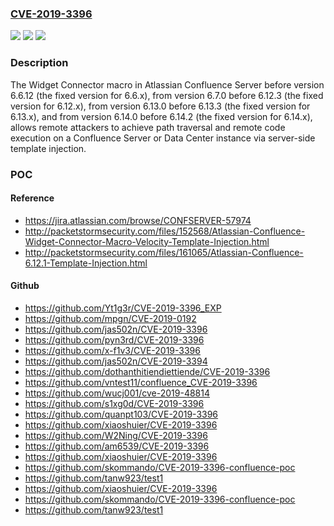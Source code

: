 ### [CVE-2019-3396](https://cve.mitre.org/cgi-bin/cvename.cgi?name=CVE-2019-3396)
![](https://img.shields.io/static/v1?label=Product&message=Confluence%20Server&color=blue)
![](https://img.shields.io/static/v1?label=Version&message=%3C%206.6.12%20&color=brighgreen)
![](https://img.shields.io/static/v1?label=Vulnerability&message=Server-Side%20Template%20Injection&color=brighgreen)

### Description

The Widget Connector macro in Atlassian Confluence Server before version 6.6.12 (the fixed version for 6.6.x), from version 6.7.0 before 6.12.3 (the fixed version for 6.12.x), from version 6.13.0 before 6.13.3 (the fixed version for 6.13.x), and from version 6.14.0 before 6.14.2 (the fixed version for 6.14.x), allows remote attackers to achieve path traversal and remote code execution on a Confluence Server or Data Center instance via server-side template injection.

### POC

#### Reference
- https://jira.atlassian.com/browse/CONFSERVER-57974
- http://packetstormsecurity.com/files/152568/Atlassian-Confluence-Widget-Connector-Macro-Velocity-Template-Injection.html
- http://packetstormsecurity.com/files/161065/Atlassian-Confluence-6.12.1-Template-Injection.html

#### Github
- https://github.com/Yt1g3r/CVE-2019-3396_EXP
- https://github.com/mpgn/CVE-2019-0192
- https://github.com/jas502n/CVE-2019-3396
- https://github.com/pyn3rd/CVE-2019-3396
- https://github.com/x-f1v3/CVE-2019-3396
- https://github.com/jas502n/CVE-2019-3394
- https://github.com/dothanthitiendiettiende/CVE-2019-3396
- https://github.com/vntest11/confluence_CVE-2019-3396
- https://github.com/wucj001/cve-2019-48814
- https://github.com/s1xg0d/CVE-2019-3396
- https://github.com/quanpt103/CVE-2019-3396
- https://github.com/xiaoshuier/CVE-2019-3396
- https://github.com/W2Ning/CVE-2019-3396
- https://github.com/am6539/CVE-2019-3396
- https://github.com/xiaoshuier/CVE-2019-3396
- https://github.com/skommando/CVE-2019-3396-confluence-poc
- https://github.com/tanw923/test1
- https://github.com/xiaoshuier/CVE-2019-3396
- https://github.com/skommando/CVE-2019-3396-confluence-poc
- https://github.com/tanw923/test1

